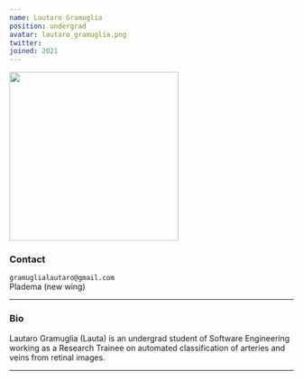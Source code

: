 ```yaml
---
name: Lautaro Gramuglia
position: undergrad
avatar: lautaro_gramuglia.png
twitter:
joined: 2021
---
```


<img width="300" src="{{site.baseurl}}/images/people/{{page.avatar}}" data-action="zoom">

### Contact

<i class="fa fa-envelope-o"></i> `gramuglialautaro@gmail.com` <br>
<i class="fa fa-building"></i> Pladema (new wing) <br>

<hr>

### Bio

Lautaro Gramuglia (Lauta) is an undergrad student of Software Engineering working as a Research Trainee on automated classification of arteries and veins from retinal images.

<hr>